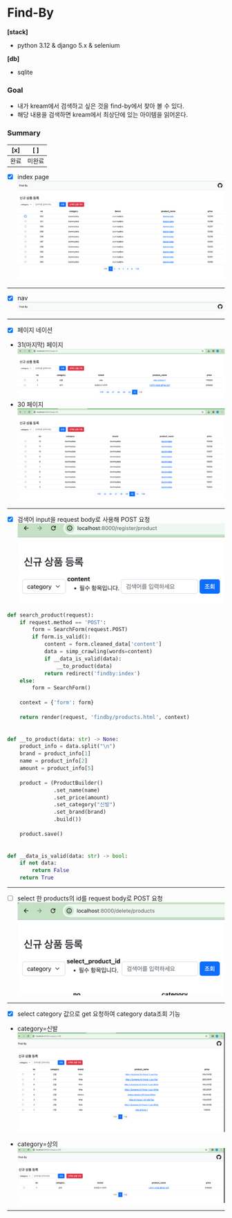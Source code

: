 # Find-By
**[stack]**
- python 3.12 & django 5.x & selenium

**[db]**
- sqlite

### Goal
- 내가 kream에서 검색하고 싶은 것을 find-by에서 찾아 볼 수 있다.
- 해당 내용을 검색하면 kream에서 최상단에 있는 아이템을 읽어온다.

 
### Summary
| [x] | [ ] |
|-----|-----|
| 완료  | 미완료 |

- [x] index page
![img_1.png](readme_image/img_1.png)

---

- [x] nav
![img.png](readme_image/img_6.png)

---

- [x] 페이지 네이션

- 31(마지막) 페이지
![img.png](readme_image/img_4.png) 
- 30 페이지
![img_1.png](readme_image/img_5.png)

---

- [x] 검색어 input을 request body로 사용해 POST 요청 
![img_2.png](readme_image/img_2.png)

```python
def search_product(request):
    if request.method == 'POST':
        form = SearchForm(request.POST)
        if form.is_valid():
            content = form.cleaned_data['content']
            data = simp_crawling(words=content)
            if __data_is_valid(data):
                __to_product(data)
            return redirect('findby:index')
    else:
        form = SearchForm()

    context = {'form': form}

    return render(request, 'findby/products.html', context)


def __to_product(data: str) -> None:
    product_info = data.split("\n")
    brand = product_info[1]
    name = product_info[2]
    amount = product_info[5]

    product = (ProductBuilder()
               .set_name(name)
               .set_price(amount)
               .set_category("신발")
               .set_brand(brand)
               .build())

    product.save()


def __data_is_valid(data: str) -> bool:
    if not data:
        return False
    return True
```


---

- [ ] select 한 products의 id를 request body로 POST 요청
![img_3.png](readme_image/img_3.png)

---

- [x] select category 값으로 get 요청하여 category data조회 기능

- category=신발
![img.png](readme_image/img_7.png)

- category=상의
![img.png](readme_image/img_8.png)

---